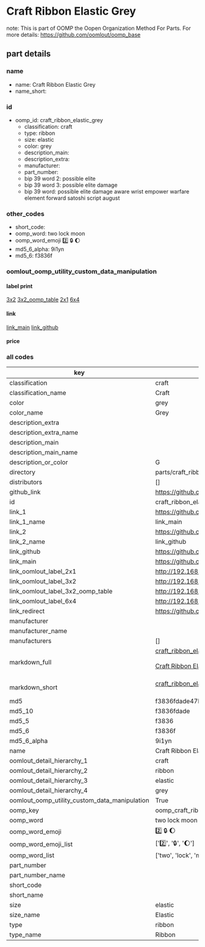 # Craft Ribbon Elastic Grey  

note: This is part of OOMP the Oopen Organization Method For Parts. For more details: https://github.com/oomlout/oomp_base

##  part details
  







### name
* name: Craft Ribbon Elastic Grey
* name_short: 
### id
* oomp_id: craft_ribbon_elastic_grey
  * classification: craft
  * type: ribbon
  * size: elastic
  * color: grey
  * description_main: 
  * description_extra: 
  * manufacturer: 
  * part_number: 
  * bip 39 word 2: possible elite
  * bip 39 word 3: possible elite damage
  * bip 39 word: possible elite damage aware wrist empower warfare element forward satoshi script august

### other_codes
* short_code: 
* oomp_word: two lock moon
* oomp_word_emoji :two: :lock: :moon:
* md5_6_alpha: 9i1yn
* md5_6: f3836f






### oomlout_oomp_utility_custom_data_manipulation
#### label print
[3x2](http://192.168.1.245:1112/?label=oomp%209i1yn)
[3x2_oomp_table](http://192.168.1.108:1112/?label=oomp%209i1yn)
[2x1](http://192.168.1.242:1112/?label=oomp%209i1yn)
[6x4](http://192.168.1.55:1112/?label=oomp%209i1yn)    

#### link

[link_main](https://github.com/oomlout/oomlout_oomp_version_1_messy/tree/main/parts/craft_ribbon_elastic_grey) [link_github](https://github.com/oomlout/oomlout_oomp_version_1_messy/tree/main/parts/craft_ribbon_elastic_grey)                             

#### price







### all codes 
| key | value |  
| --- | --- |  
| classification | craft |  
| classification_name | Craft |  
| color | grey |  
| color_name | Grey |  
| description_extra |  |  
| description_extra_name |  |  
| description_main |  |  
| description_main_name |  |  
| description_or_color | G  |  
| directory | parts/craft_ribbon_elastic_grey |  
| distributors | [] |  
| github_link | https://github.com/oomlout/oomlout_oomp_part_src/tree/main/parts/craft_ribbon_elastic_grey |  
| id | craft_ribbon_elastic_grey |  
| link_1 | https://github.com/oomlout/oomlout_oomp_version_1_messy/tree/main/parts/craft_ribbon_elastic_grey |  
| link_1_name | link_main |  
| link_2 | https://github.com/oomlout/oomlout_oomp_version_1_messy/tree/main/parts/craft_ribbon_elastic_grey |  
| link_2_name | link_github |  
| link_github | https://github.com/oomlout/oomlout_oomp_version_1_messy/tree/main/parts/craft_ribbon_elastic_grey |  
| link_main | https://github.com/oomlout/oomlout_oomp_version_1_messy/tree/main/parts/craft_ribbon_elastic_grey |  
| link_oomlout_label_2x1 | http://192.168.1.242:1112/?label=oomp%209i1yn |  
| link_oomlout_label_3x2 | http://192.168.1.245:1112/?label=oomp%209i1yn |  
| link_oomlout_label_3x2_oomp_table | http://192.168.1.108:1112/?label=oomp%209i1yn |  
| link_oomlout_label_6x4 | http://192.168.1.55:1112/?label=oomp%209i1yn |  
| link_redirect | https://github.com/oomlout/oomlout_oomp_version_1_messy/tree/main/parts/craft_ribbon_elastic_grey |  
| manufacturer |  |  
| manufacturer_name |  |  
| manufacturers | [] |  
| markdown_full | [craft_ribbon_elastic_grey](none)<br>[](none)<br>[Craft Ribbon Elastic Grey](none)<br><br> |  
| markdown_short | [craft_ribbon_elastic_grey](none)<br><br> |  
| md5 | f3836fdade47bee1247f31046e120544 |  
| md5_10 | f3836fdade |  
| md5_5 | f3836 |  
| md5_6 | f3836f |  
| md5_6_alpha | 9i1yn |  
| name | Craft Ribbon Elastic Grey |  
| oomlout_detail_hierarchy_1 | craft |  
| oomlout_detail_hierarchy_2 | ribbon |  
| oomlout_detail_hierarchy_3 | elastic |  
| oomlout_detail_hierarchy_4 | grey |  
| oomlout_oomp_utility_custom_data_manipulation | True |  
| oomp_key | oomp_craft_ribbon_elastic_grey |  
| oomp_word | two lock moon |  
| oomp_word_emoji | :two: :lock: :moon: |  
| oomp_word_emoji_list | [':two:', ':lock:', ':moon:'] |  
| oomp_word_list | ['two', 'lock', 'moon'] |  
| part_number |  |  
| part_number_name |  |  
| short_code |  |  
| short_name |  |  
| size | elastic |  
| size_name | Elastic |  
| type | ribbon |  
| type_name | Ribbon |  

